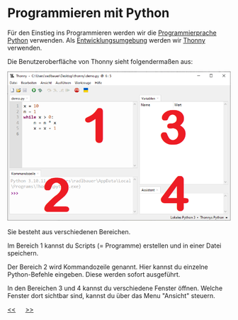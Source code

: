 # Programmieren mit Python

Für den Einstieg ins Programmieren werden wir die 
[Programmierprache](https://de.wikipedia.org/wiki/Programmiersprache) 
[Python](https://de.wikipedia.org/wiki/Python_(Programmiersprache)) verwenden.
Als [Entwicklungsumgebung](https://de.wikipedia.org/wiki/Integrierte_Entwicklungsumgebung) 
werden wir [Thonny](https://thonny.org/) verwenden.

Die Benutzeroberfläche von Thonny sieht folgendermaßen aus:

![img.png](../img/Thonny.png)

Sie besteht aus verschiedenen Bereichen.

Im Bereich 1 kannst du Scripts (= Programme) erstellen und in einer Datei speichern.

Der Bereich 2 wird Kommandozeile genannt. Hier kannst du einzelne Python-Befehle
eingeben. Diese werden sofort ausgeführt.

In den Bereichen 3 und 4 kannst du verschiedene Fenster öffnen. 
Welche Fenster dort sichtbar sind, kannst du über das Menu "Ansicht" steuern.






[<<](A0_UeberDiesesSkriptum.md) &emsp; [>>](C0_PythonAlsTaschenrechner.md)